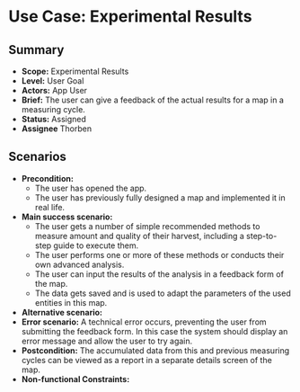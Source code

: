 # Use Case: Experimental Results

## Summary

- **Scope:** Experimental Results
- **Level:** User Goal
- **Actors:** App User
- **Brief:** The user can give a feedback of the actual results for a map in a measuring cycle.
- **Status:** Assigned
- **Assignee** Thorben

## Scenarios

- **Precondition:**
  - The user has opened the app.
  - The user has previously fully designed a map and implemented it in real life.
- **Main success scenario:**
  - The user gets a number of simple recommended methods to measure amount and quality of their harvest, including a step-to-step guide to execute them.
  - The user performs one or more of these methods or conducts their own advanced analysis.
  - The user can input the results of the analysis in a feedback form of the map.
  - The data gets saved and is used to adapt the parameters of the used entities in this map.
- **Alternative scenario:**
- **Error scenario:**
  A technical error occurs, preventing the user from submitting the feedback form. In this case the system should display an error message and allow the user to try again.
- **Postcondition:**
  The accumulated data from this and previous measuring cycles can be viewed as a report in a separate details screen of the map.
- **Non-functional Constraints:**

